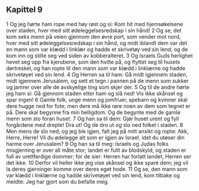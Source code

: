 ## Kapittel 9

1 Og jeg hørte ham rope med høy røst og si: Kom hit med hjemsøkelsene over staden, hver med sitt ødeleggelsesredskap i sin hånd!
2 Og se, det kom seks menn på veien gjennom den øvre port, som vender mot nord, hver med sitt ødeleggelsesredskap i sin hånd, og midt iblandt dem var det en mann som var klædd i linklær og hadde et skrivetøy ved sin lend, og de kom inn og stilte seg ved siden av kobberalteret.
3 Og Israels Guds herlighet hevet seg opp fra kjerubene, som den hvilte på, og flyttet seg til husets dørtreskel, og han ropte til den mann som var klædd i linklærne og hadde skrivetøyet ved sin lend.
4 Og Herren sa til ham: Gå midt igjennem staden, midt igjennem Jerusalem, og sett et tegn i pannen på de menn som sukker og jamrer over alle de avskyelige ting som skjer der.
5 Og til de andre hørte jeg ham si: Gå gjennom staden etter ham og slå ned! Vis ikke skånsel og spar ingen!
6 Gamle folk, unge menn og jomfruer, spebarn og kvinner skal dere hugge ned for fote; men dere må ikke røre noen av dem som tegnet er på. Dere skal begynne fra min helligdom. Og de begynte med de gamle menn som sto foran huset.
7 Og han sa til dem: Gjør huset urent og fyll forgårdene med drepte! Dra ut! Og de dro ut og slo ned folket i staden.
8 Men mens de slo ned, og jeg ble igjen, falt jeg på mitt ansikt og ropte: Akk, Herre, Herre! Vil du ødelegge alt som er igjen av Israel, idet du utøser din harme over Jerusalem?
9 Og han sa til meg: Israels og Judas folks misgjerning er over all måte stor; landet er fullt av blodskyld, og staden er full av urettferdige dommer; for de sier: Herren har forlatt landet, Herren ser det ikke.
10 Derfor vil heller ikke jeg vise skånsel og ikke spare dem; jeg vil la deres gjerninger komme over deres eget hode.
11 Og se, den mann som var klædd i linklærne og hadde skrivetøyet ved sin lend, kom tilbake og meldte: Jeg har gjort som du befalte meg.
